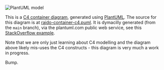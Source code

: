 
![PlantUML model](https://www.plantuml.com/plantuml/svg/BOr12a8n34Jtda8Fq0R4bQj_bPW66sZJJvhezMt1rS2y6Tun7SsZjyjDb5eK3clNwdxE9u3XDx_5QxnYij5GP_LCemD6CfwCHdMjf8pqkKD7KIY3ODVYJ1x6VxpF2xCbUkHp2m_Mil87)

This is a [C4 container diagram](https://en.wikipedia.org/wiki/C4_model), 
generated using [PlantUML](https://plantuml.com/).
The source for this diagram is at
[raido-container-c4.puml](./raido-container-c4.puml).
It is dymacilly generated (from the `main` branch), via the plantuml.com 
public web service, see this 
[StackOverflow example](https://stackoverflow.com/a/32771815/924597).

Note that we are only just learning about C4 modelling and the diagram above
likely mis-uses the C4 constructs - this diagram is very much a work in 
progress.

Bump.